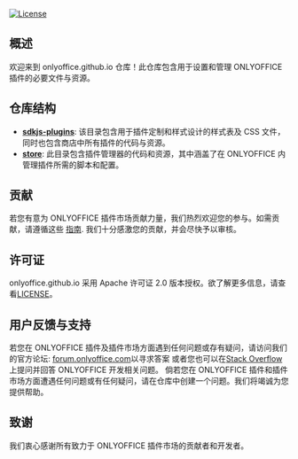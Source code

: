 [![License](https://img.shields.io/badge/License-Apache_2.0-green.svg)](https://www.apache.org/licenses/LICENSE-2.0)

## 概述

欢迎来到 onlyoffice.github.io 仓库！此仓库包含用于设置和管理 ONLYOFFICE 插件的必要文件与资源。

## 仓库结构

- [**sdkjs-plugins**](sdkjs-plugins): 该目录包含用于插件定制和样式设计的样式表及 CSS 文件，同时也包含商店中所有插件的代码与资源。
- [**store**](store): 此目录包含插件管理器的代码和资源，其中涵盖了在 ONLYOFFICE 内管理插件所需的脚本和配置。

## 贡献

若您有意为 ONLYOFFICE 插件市场贡献力量，我们热烈欢迎您的参与。如需贡献，请遵循这些 [指南](https://github.com/ONLYOFFICE/onlyoffice.github.io/tree/master/store#how-to-build-and-add-your-own-plugin). 我们十分感激您的贡献，并会尽快予以审核。

## 许可证

onlyoffice.github.io 采用 Apache 许可证 2.0 版本授权。欲了解更多信息，请查看[LICENSE](LICENSE)。

## 用户反馈与支持

若您在 ONLYOFFICE 插件及插件市场方面遇到任何问题或存有疑问，请访问我们的官方论坛: [forum.onlyoffice.com](https://forum.onlyoffice.com)以寻求答案 或者您也可以在[Stack Overflow](https://stackoverflow.com/questions/tagged/onlyoffice)上提问并回答 ONLYOFFICE 开发相关问题。
倘若您在 ONLYOFFICE 插件和插件市场方面遭遇任何问题或有任何疑问，请在仓库中创建一个问题。我们将竭诚为您提供帮助。

## 致谢

我们衷心感谢所有致力于 ONLYOFFICE 插件市场的贡献者和开发者。
